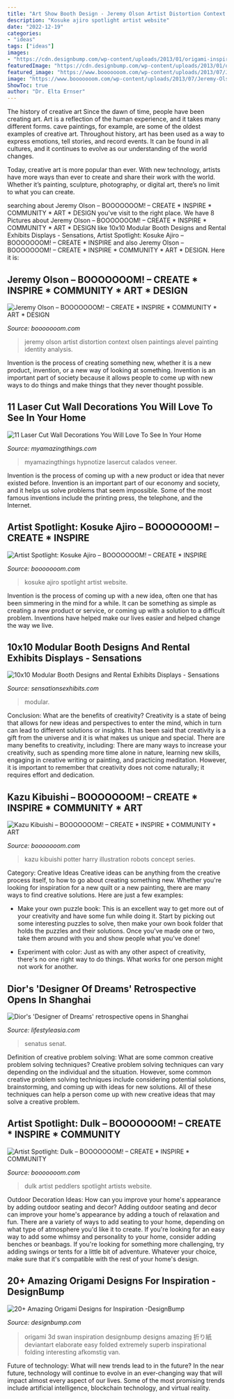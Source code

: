 ```yaml
---
title: "Art Show Booth Design - Jeremy Olson Artist Distortion Context Olsen Paintings Alevel Painting Identity Analysis"
description: "Kosuke ajiro spotlight artist website"
date: "2022-12-19"
categories:
- "ideas"
tags: ["ideas"]
images:
- "https://cdn.designbump.com/wp-content/uploads/2013/01/origami-inspiration-014.jpg"
featuredImage: "https://cdn.designbump.com/wp-content/uploads/2013/01/origami-inspiration-014.jpg"
featured_image: "https://www.booooooom.com/wp-content/uploads/2013/07/Jeremy-Olson_13.jpg"
image: "https://www.booooooom.com/wp-content/uploads/2013/07/Jeremy-Olson_13.jpg"
ShowToc: true
author: "Dr. Elta Ernser"
---
```



The history of creative art
Since the dawn of time, people have been creating art. Art is a reflection of the human experience, and it takes many different forms. cave paintings, for example, are some of the oldest examples of creative art.
Throughout history, art has been used as a way to express emotions, tell stories, and record events. It can be found in all cultures, and it continues to evolve as our understanding of the world changes.

 Today, creative art is more popular than ever. With new technology, artists have more ways than ever to create and share their work with the world. Whether it’s painting, sculpture, photography, or digital art, there’s no limit to what you can create.

	

		
searching about Jeremy Olson – BOOOOOOOM! – CREATE * INSPIRE * COMMUNITY * ART * DESIGN you've visit to the right place. We have 8 Pictures about Jeremy Olson – BOOOOOOOM! – CREATE * INSPIRE * COMMUNITY * ART * DESIGN like 10x10 Modular Booth Designs and Rental Exhibits Displays - Sensations, Artist Spotlight: Kosuke Ajiro – BOOOOOOOM! – CREATE * INSPIRE and also Jeremy Olson – BOOOOOOOM! – CREATE * INSPIRE * COMMUNITY * ART * DESIGN. Here it is:
		
    
## Jeremy Olson – BOOOOOOOM! – CREATE * INSPIRE * COMMUNITY * ART * DESIGN

<img loading=lazy src="https://www.booooooom.com/wp-content/uploads/2013/07/Jeremy-Olson_13.jpg" onerror="this.onerror=null;this.src='https://tse2.mm.bing.net/th?id=OIP.FwT0-ZhewGp-Qe5SV_W-OgHaJ3&amp;pid=15.1';" alt="Jeremy Olson – BOOOOOOOM! – CREATE * INSPIRE * COMMUNITY * ART * DESIGN">

_Source: booooooom.com_

>jeremy olson artist distortion context olsen paintings alevel painting identity analysis. 

	

Invention is the process of creating something new, whether it is a new product, invention, or a new way of looking at something. Invention is an important part of society because it allows people to come up with new ways to do things and make things that they never thought possible.

    
## 11 Laser Cut Wall Decorations You Will Love To See In Your Home

<img loading=lazy src="https://myamazingthings.com/wp-content/uploads/2017/01/36-Oak-Tree.jpg" onerror="this.onerror=null;this.src='https://tse3.mm.bing.net/th?id=OIP._tvCuori3sU3rlelEKL4HQHaF-&amp;pid=15.1';" alt="11 Laser Cut Wall Decorations You Will Love To See In Your Home">

_Source: myamazingthings.com_

>myamazingthings hypnotize lasercut calados veneer. 

	

Invention is the process of coming up with a new product or idea that never existed before. Invention is an important part of our economy and society, and it helps us solve problems that seem impossible. Some of the most famous inventions include the printing press, the telephone, and the Internet.

    
## Artist Spotlight: Kosuke Ajiro – BOOOOOOOM! – CREATE * INSPIRE

<img loading=lazy src="https://www.booooooom.com/wp-content/uploads/2016/12/Ajiro8.jpg" onerror="this.onerror=null;this.src='https://tse3.mm.bing.net/th?id=OIP.sMVfKFfswLLSP-Lo5XiirQDgEs&amp;pid=15.1';" alt="Artist Spotlight: Kosuke Ajiro – BOOOOOOOM! – CREATE * INSPIRE">

_Source: booooooom.com_

>kosuke ajiro spotlight artist website. 

	

Invention is the process of coming up with a new idea, often one that has been simmering in the mind for a while. It can be something as simple as creating a new product or service, or coming up with a solution to a difficult problem. Inventions have helped make our lives easier and helped change the way we live.

    
## 10x10 Modular Booth Designs And Rental Exhibits Displays - Sensations

<img loading=lazy src="https://sensationsexhibits.com/wp-content/uploads/2021/06/01-1536x864.jpg" onerror="this.onerror=null;this.src='https://tse2.mm.bing.net/th?id=OIP.AqykFHHEKimZ8tYBIK8oHAHaEK&amp;pid=15.1';" alt="10x10 Modular Booth Designs and Rental Exhibits Displays - Sensations">

_Source: sensationsexhibits.com_

>modular. 

	

Conclusion: What are the benefits of creativity?
Creativity is a state of being that allows for new ideas and perspectives to enter the mind, which in turn can lead to different solutions or insights. It has been said that creativity is a gift from the universe and it is what makes us unique and special. There are many benefits to creativity, including: 
There are many ways to increase your creativity, such as spending more time alone in nature, learning new skills, engaging in creative writing or painting, and practicing meditation. However, it is important to remember that creativity does not come naturally; it requires effort and dedication.

    
## Kazu Kibuishi – BOOOOOOOM! – CREATE * INSPIRE * COMMUNITY * ART

<img loading=lazy src="http://www.booooooom.com/wp-content/uploads/2008/12/kazu_kibuishi_02.jpg" onerror="this.onerror=null;this.src='https://tse4.mm.bing.net/th?id=OIP.5vTVfb8bVHws1xLNPjhlxQHaLh&amp;pid=15.1';" alt="Kazu Kibuishi – BOOOOOOOM! – CREATE * INSPIRE * COMMUNITY * ART">

_Source: booooooom.com_

>kazu kibuishi potter harry illustration robots concept series. 

	

Category: Creative Ideas
Creative ideas can be anything from the creative process itself, to how to go about creating something new. Whether you're looking for inspiration for a new quilt or a new painting, there are many ways to find creative solutions. Here are just a few examples: 
- Make your own puzzle book: This is an excellent way to get more out of your creativity and have some fun while doing it. Start by picking out some interesting puzzles to solve, then make your own book folder that holds the puzzles and their solutions. Once you've made one or two, take them around with you and show people what you've done! 

- Experiment with color: Just as with any other aspect of creativity, there's no one right way to do things. What works for one person might not work for another.

    
## Dior&#039;s &#039;Designer Of Dreams&#039; Retrospective Opens In Shanghai

<img loading=lazy src="https://cdn.lifestyleasia.com/wp-content/uploads/sites/2/2020/07/29183606/DIOR_DESIGNERS-OF-DREAMS_EXHIBITION_2021_SCENOGRAPHY_©Dirk-Weiblen_20-scaled.jpg" onerror="this.onerror=null;this.src='https://tse3.mm.bing.net/th?id=OIP.t3jSSgS6_IQm6YqLvIW4AwHaFi&amp;pid=15.1';" alt="Dior&#039;s &#039;Designer of Dreams&#039; retrospective opens in Shanghai">

_Source: lifestyleasia.com_

>senatus senat. 

	

Definition of creative problem solving: What are some common creative problem solving techniques?
Creative problem solving techniques can vary depending on the individual and the situation. However, some common creative problem solving techniques include considering potential solutions, brainstorming, and coming up with ideas for new solutions. All of these techniques can help a person come up with new creative ideas that may solve a creative problem.

    
## Artist Spotlight: Dulk – BOOOOOOOM! – CREATE * INSPIRE * COMMUNITY

<img loading=lazy src="https://www.booooooom.com/wp-content/uploads/2018/03/dulk-paintings5.jpg" onerror="this.onerror=null;this.src='https://tse1.mm.bing.net/th?id=OIP.QyfoJTblEmo4gkNiUYOrZAHaMy&amp;pid=15.1';" alt="Artist Spotlight: Dulk – BOOOOOOOM! – CREATE * INSPIRE * COMMUNITY">

_Source: booooooom.com_

>dulk artist peddlers spotlight artists website. 

	

Outdoor Decoration Ideas: How can you improve your home's appearance by adding outdoor seating and decor?
Adding outdoor seating and decor can improve your home's appearance by adding a touch of relaxation and fun. There are a variety of ways to add seating to your home, depending on what type of atmosphere you'd like it to create. If you're looking for an easy way to add some whimsy and personality to your home, consider adding benches or beanbags. If you're looking for something more challenging, try adding swings or tents for a little bit of adventure. Whatever your choice, make sure that it's compatible with the rest of your home's design.

    
## 20+ Amazing Origami Designs For Inspiration -DesignBump

<img loading=lazy src="https://cdn.designbump.com/wp-content/uploads/2013/01/origami-inspiration-014.jpg" onerror="this.onerror=null;this.src='https://tse3.mm.bing.net/th?id=OIP.p8lLPcz9f12l0q4_UuxHpgHaHz&amp;pid=15.1';" alt="20+ Amazing Origami Designs for Inspiration -DesignBump">

_Source: designbump.com_

>origami 3d swan inspiration designbump designs amazing 折り紙 deviantart elaborate easy folded extremely superb inspirational folding interesting afkomstig van. 

	

Future of technology: What will new trends lead to in the future?
In the near future, technology will continue to evolve in an ever-changing way that will impact almost every aspect of our lives. Some of the most promising trends include artificial intelligence, blockchain technology, and virtual reality.

